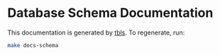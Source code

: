 # Database Schema Documentation

This documentation is generated by [tbls](https://github.com/k1LoW/tbls). To regenerate, run:

```bash
make docs-schema
```

